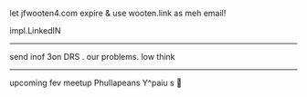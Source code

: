 let jfwooten4.com expire & use wooten.link as meh email! 

impl.LinkedIN 


---

send inof 3on DRS . our problems. low think

---

upcoming fev meetup Phullapeans
Y^paiu s 🍝